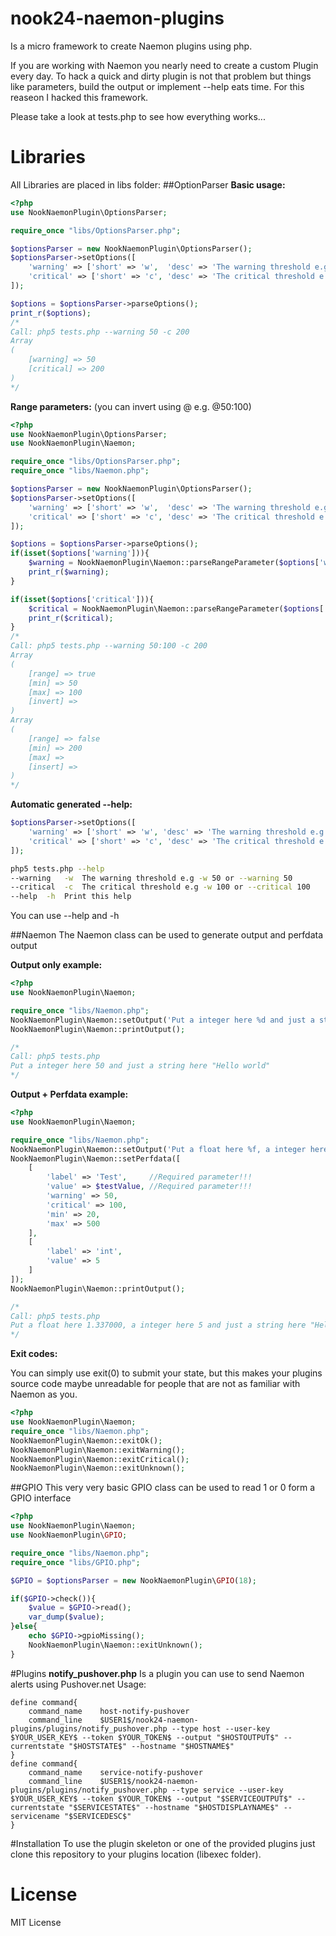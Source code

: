 # nook24-naemon-plugins
Is a micro framework to create Naemon plugins using php.

If you are working with Naemon you nearly need to create a custom Plugin every day. To hack a quick and dirty plugin is not that problem but things like parameters, build the output or implement --help eats time. For this reaseon I hacked this framework.

Please take a look at tests.php to see how everything works...

# Libraries
All Libraries are placed in libs folder:
##OptionParser
**Basic usage:**
```php
<?php
use NookNaemonPlugin\OptionsParser;

require_once "libs/OptionsParser.php";

$optionsParser = new NookNaemonPlugin\OptionsParser();
$optionsParser->setOptions([ 
	'warning' => ['short' => 'w',  'desc' => 'The warning threshold e.g -w 50 or --warning 50'],
	'critical' => ['short' => 'c', 'desc' => 'The critical threshold e.g -w 200 or --critical 200'],
]);

$options = $optionsParser->parseOptions();
print_r($options);
/*
Call: php5 tests.php --warning 50 -c 200
Array
(
    [warning] => 50
    [critical] => 200
)
*/
```
**Range parameters:** (you can invert using @ e.g. @50:100)
```php
<?php
use NookNaemonPlugin\OptionsParser;
use NookNaemonPlugin\Naemon;

require_once "libs/OptionsParser.php";
require_once "libs/Naemon.php";

$optionsParser = new NookNaemonPlugin\OptionsParser();
$optionsParser->setOptions([ 
	'warning' => ['short' => 'w',  'desc' => 'The warning threshold e.g -w 50:100 or --warning 50:100'],
	'critical' => ['short' => 'c', 'desc' => 'The critical threshold e.g -w 200 or --critical 200'],
]);

$options = $optionsParser->parseOptions();
if(isset($options['warning'])){
	$warning = NookNaemonPlugin\Naemon::parseRangeParameter($options['warning']);
	print_r($warning);
}

if(isset($options['critical'])){
	$critical = NookNaemonPlugin\Naemon::parseRangeParameter($options['critical']);
	print_r($critical);
}
/*
Call: php5 tests.php --warning 50:100 -c 200
Array
(
    [range] => true
    [min] => 50
    [max] => 100
    [invert] => 
)
Array
(
    [range] => false
    [min] => 200
    [max] => 
    [insert] => 
)
*/
```

**Automatic generated --help:**
```php
$optionsParser->setOptions([ 
	'warning' => ['short' => 'w', 'desc' => 'The warning threshold e.g -w 50 or --warning 50'],
	'critical' => ['short' => 'c', 'desc' => 'The critical threshold e.g -w 100 or --critical 100'],
]);
```

```bash
php5 tests.php --help
--warning	-w	The warning threshold e.g -w 50 or --warning 50
--critical	-c	The critical threshold e.g -w 100 or --critical 100
--help	-h	Print this help
```
You can use --help and -h

##Naemon
The Naemon class can be used to generate output and perfdata output

**Output only example:**
```php
<?php
use NookNaemonPlugin\Naemon;

require_once "libs/Naemon.php";
NookNaemonPlugin\Naemon::setOutput('Put a integer here %d and just a string here "%s"', [50, 'Hello world']);
NookNaemonPlugin\Naemon::printOutput();

/*
Call: php5 tests.php
Put a integer here 50 and just a string here "Hello world"
*/
```

**Output + Perfdata example:**
```php
<?php
use NookNaemonPlugin\Naemon;

require_once "libs/Naemon.php";
NookNaemonPlugin\Naemon::setOutput('Put a float here %f, a integer here %d and just a string here "%s"', [1.337, 5, 'Hello World']);
NookNaemonPlugin\Naemon::setPerfdata([
	[
		'label' => 'Test',     //Required parameter!!!
		'value' => $testValue, //Required parameter!!!
		'warning' => 50,
		'critical' => 100,
		'min' => 20,
		'max' => 500
	],
	[
		'label' => 'int',
		'value' => 5
	]
]);
NookNaemonPlugin\Naemon::printOutput();

/*
Call: php5 tests.php
Put a float here 1.337000, a integer here 5 and just a string here "Hello World"|Test=;50;100;20;500 int=5;;;;
*/
```

**Exit codes:**

You can simply use exit(0) to submit your state, but this makes your plugins source code maybe unreadable for people that are not as familiar with Naemon as you.
```php
<?php
use NookNaemonPlugin\Naemon;
require_once "libs/Naemon.php";
NookNaemonPlugin\Naemon::exitOk();
NookNaemonPlugin\Naemon::exitWarning();
NookNaemonPlugin\Naemon::exitCritical();
NookNaemonPlugin\Naemon::exitUnknown();
```

##GPIO
This very very basic GPIO class can be used to read 1 or 0 form a GPIO interface
```php
<?php
use NookNaemonPlugin\Naemon;
use NookNaemonPlugin\GPIO;

require_once "libs/Naemon.php";
require_once "libs/GPIO.php";

$GPIO = $optionsParser = new NookNaemonPlugin\GPIO(18);

if($GPIO->check()){
	$value = $GPIO->read();
	var_dump($value);
}else{
	echo $GPIO->gpioMissing();
	NookNaemonPlugin\Naemon::exitUnknown();
}
```

#Plugins
**notify_pushover.php**
Is a plugin you can use to send Naemon alerts using Pushover.net
Usage:
```
define command{
    command_name    host-notify-pushover
    command_line    $USER1$/nook24-naemon-plugins/plugins/notify_pushover.php --type host --user-key $YOUR_USER_KEY$ --token $YOUR_TOKEN$ --output "$HOSTOUTPUT$" --currentstate "$HOSTSTATE$" --hostname "$HOSTNAME$"
}
define command{
    command_name    service-notify-pushover
    command_line    $USER1$/nook24-naemon-plugins/plugins/notify_pushover.php --type service --user-key $YOUR_USER_KEY$ --token $YOUR_TOKEN$ --output "$SERVICEOUTPUT$" --currentstate "$SERVICESTATE$" --hostname "$HOSTDISPLAYNAME$" --servicename "$SERVICEDESC$"
}
```

#Installation
To use the plugin skeleton or one of the provided plugins just clone this repository to your plugins location (libexec folder).

# License
MIT License